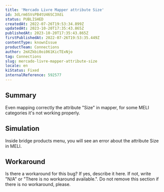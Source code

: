 ```yaml
---
title: 'Mercado Livre Mapper attribute Size'
id: 3dLrm6SVsPB4tU46SC3Xdi
status: PUBLISHED
createdAt: 2022-07-26T19:53:34.899Z
updatedAt: 2023-10-20T17:35:43.865Z
publishedAt: 2023-10-20T17:35:43.865Z
firstPublishedAt: 2022-07-26T19:53:35.449Z
contentType: knownIssue
productTeam: Connections
author: 2mXZkbi0oi061KicTExNjo
tag: Connections
slug: mercado-livre-mapper-attribute-size
locale: en
kiStatus: Fixed
internalReference: 592577
---
```


## Summary



Even mapping correctly the attribute "Size" in mapper, for some MELI categories it's not working properly.


##

## Simulation



Inside bridge products menu, you will see an error about the attribute Size in MELI.


##

## Workaround


Is there a workaround for this bug? If yes, describe it here. If not, write "N/A" or "There is no workaround available.". Do not remove this section if there is no workaround, please.





